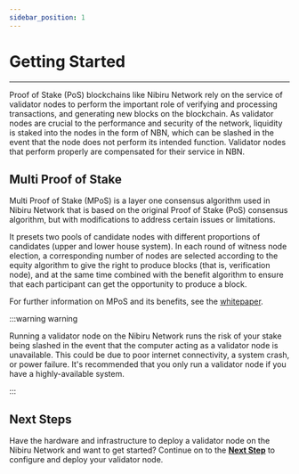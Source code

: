 ```yaml
---
sidebar_position: 1
---
```

# Getting Started
---

Proof of Stake (PoS) blockchains like Nibiru Network rely on the service of validator nodes 
to perform the important role of verifying and processing transactions, and generating new blocks 
on the blockchain.  As validator nodes are crucial to the performance and security of the network, 
liquidity is staked into the nodes in the form of NBN, which can be slashed in the event that the 
node does not perform its intended function.  Validator nodes that perform properly are compensated 
for their service in NBN.

## Multi Proof of Stake
Multi Proof of Stake (MPoS) is a layer one consensus algorithm used in Nibiru Network
that is based on the original Proof of Stake (PoS) consensus algorithm, but with
modifications to address certain issues or limitations.

It presets two pools of candidate nodes with different proportions of candidates (upper and lower 
house system). In each round of witness node election, a corresponding number of nodes are selected 
according to the equity algorithm to give the right to produce blocks (that is, verification node), 
and at the same time combined with the benefit algorithm to ensure that each participant can get 
the opportunity to produce a block.

For further information on MPoS and its benefits, see the 
[whitepaper](https://www.nibirunet.io/whitepaper#3.5-features-of-the-mpos-consensus-mechanism).

:::warning warning

Running a validator node on the Nibiru Network runs the risk of your stake being slashed in 
the event that the computer acting as a validator node is unavailable.  This could be due to 
poor internet connectivity, a system crash, or power failure.  It's recommended that you only 
run a validator node if you have a highly-available system.

:::

## Next Steps

Have the hardware and infrastructure to deploy a validator node on the Nibiru Network and want 
to get started?  Continue on to the [**Next Step**](validator-set-up.md) to configure and deploy 
your validator node.
